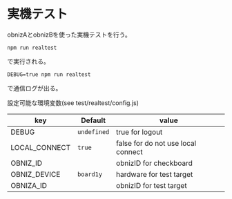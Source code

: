 # 実機テスト

obnizAとobnizBを使った実機テストを行う。

```
npm run realtest
```
で実行される。

```
DEBUG=true npm run realtest
```
で通信ログが出る。

設定可能な環境変数(see test/realtest/config.js)

key|Default|value
---|---|---
DEBUG| `undefined` | true for logout
LOCAL_CONNECT| `true` | false for do not use local connect
OBNIZ_ID|   | obnizID for checkboard
OBNIZ_DEVICE|  `board1y` | hardware for test target
OBNIZA_ID|   | obnizID for test target